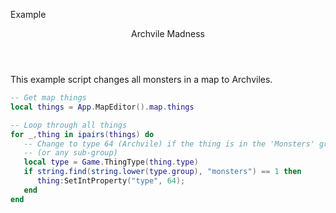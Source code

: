 <subhead>Example</subhead>
<header>Archvile Madness</header>

This example script changes all monsters in a map to Archviles.

```lua
-- Get map things
local things = App.MapEditor().map.things

-- Loop through all things
for _,thing in ipairs(things) do
   -- Change to type 64 (Archvile) if the thing is in the 'Monsters' group
   -- (or any sub-group)
   local type = Game.ThingType(thing.type)
   if string.find(string.lower(type.group), "monsters") == 1 then
      thing:SetIntProperty("type", 64);
   end
end
```
